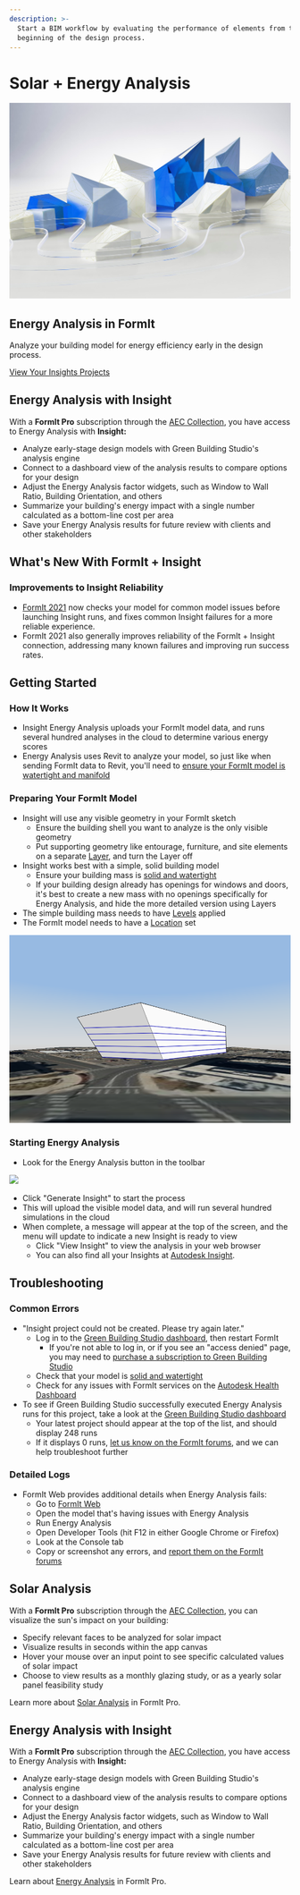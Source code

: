 ```yaml
---
description: >-
  Start a BIM workflow by evaluating the performance of elements from the
  beginning of the design process.
---
```


# Solar + Energy Analysis

![](<../.gitbook/assets/Insight hero image crop.jpg>)

## Energy Analysis in FormIt

Analyze your building model for energy efficiency early in the design process.

[View Your Insights Projects](https://gbs.autodesk.com/OneEnergy/Insight)

## Energy Analysis with Insight

With a **FormIt Pro** subscription through the [AEC Collection](https://www.autodesk.com/collections/architecture-engineering-construction/overview), you have access to Energy Analysis with **Insight:**

* Analyze early-stage design models with Green Building Studio's analysis engine
* Connect to a dashboard view of the analysis results to compare options for your design
* Adjust the Energy Analysis factor widgets, such as Window to Wall Ratio, Building Orientation, and others
* Summarize your building's energy impact with a single number calculated as a bottom-line cost per area
* Save your Energy Analysis results for future review with clients and other stakeholders

## What's New With FormIt + Insight <a href="#insight-what-s-new" id="insight-what-s-new"></a>

### **Improvements to Insight Reliability** <a href="#improvements-to-insight-reliability" id="improvements-to-insight-reliability"></a>

* [FormIt 2021](https://formit.autodesk.com/blog/post/introducing-formit-2021) now checks your model for common model issues before launching Insight runs, and fixes common Insight failures for a more reliable experience.
* FormIt 2021 also generally improves reliability of the FormIt + Insight connection, addressing many known failures and improving run success rates.

## Getting Started <a href="#insight-getting-started" id="insight-getting-started"></a>

### **How It Works** <a href="#how-it-works" id="how-it-works"></a>

* Insight Energy Analysis uploads your FormIt model data, and runs several hundred analyses in the cloud to determine various energy scores
* Energy Analysis uses Revit to analyze your model, so just like when sending FormIt data to Revit, you'll need to [ensure your FormIt model is watertight and manifold](https://formit.autodesk.com/blog/post/repairing-solid-models)

### **Preparing Your FormIt Model** <a href="#preparing-your-formit-model" id="preparing-your-formit-model"></a>

* Insight will use any visible geometry in your FormIt sketch
  * Ensure the building shell you want to analyze is the only visible geometry
  * Put supporting geometry like entourage, furniture, and site elements on a separate [Layer](../tool-library/layers.md), and turn the Layer off
* Insight works best with a simple, solid building model
  * Ensure your building mass is [solid and watertight](https://formit.autodesk.com/blog/post/repairing-solid-models)
  * If your building design already has openings for windows and doors, it's best to create a new mass with no openings specifically for Energy Analysis, and hide the more detailed version using Layers
* The simple building mass needs to have [Levels](../tool-library/levels-and-area.md) applied
* The FormIt model needs to have a [Location](../tool-library/setting-location.md) set

![](../.gitbook/assets/insight.png)

### **Starting Energy Analysis** <a href="#starting-energy-analysis" id="starting-energy-analysis"></a>

* Look for the Energy Analysis button in the toolbar

![](../.gitbook/assets/generate\_insight.png)

* Click "Generate Insight" to start the process
* This will upload the visible model data, and will run several hundred simulations in the cloud
* When complete, a message will appear at the top of the screen, and the menu will update to indicate a new Insight is ready to view
  * Click "View Insight" to view the analysis in your web browser
  * You can also find all your Insights at [Autodesk Insight](https://gbs.autodesk.com/OneEnergy/Insight).

## Troubleshooting <a href="#insight-troubleshooting" id="insight-troubleshooting"></a>

### **Common Errors** <a href="#common-errors" id="common-errors"></a>

* "Insight project could not be created. Please try again later."
  * Log in to the [Green Building Studio dashboard](https://gbs.autodesk.com/GBS/Project), then restart FormIt
    * If you're not able to log in, or if you see an "access denied" page, you may need to [purchase a subscription to Green Building Studio](https://knowledge.autodesk.com/search-result/caas/CloudHelp/cloudhelp/ENU/BPA-Help/files/GUID-7FCFF904-F943-4020-BF7F-53AA7148673D-htm.html)
  * Check that your model is [solid and watertight](https://formit.autodesk.com/blog/post/repairing-solid-models)
  * Check for any issues with FormIt services on the [Autodesk Health Dashboard](https://health.autodesk.com)
* To see if Green Building Studio successfully executed Energy Analysis runs for this project, take a look at the [Green Building Studio dashboard](https://gbs.autodesk.com/GBS/Project)
  * Your latest project should appear at the top of the list, and should display 248 runs
  * If it displays 0 runs, [let us know on the FormIt forums](https://forums.autodesk.com/t5/formit-forum/bd-p/142), and we can help troubleshoot further

### **Detailed Logs** <a href="#detailed-logs" id="detailed-logs"></a>

* FormIt Web provides additional details when Energy Analysis fails:
  * Go to [FormIt Web](https://formit.autodesk.com/app)
  * Open the model that's having issues with Energy Analysis
  * Run Energy Analysis
  * Open Developer Tools (hit F12 in either Google Chrome or Firefox)
  * Look at the Console tab
  * Copy or screenshot any errors, and [report them on the FormIt forums](https://forums.autodesk.com/t5/formit-forum/bd-p/142)

## Solar Analysis

With a **FormIt Pro** subscription through the [AEC Collection](https://www.autodesk.com/collections/architecture-engineering-construction/overview), you can visualize the sun's impact on your building:

* Specify relevant faces to be analyzed for solar impact
* Visualize results in seconds within the app canvas
* Hover your mouse over an input point to see specific calculated values of solar impact
* Choose to view results as a monthly glazing study, or as a yearly solar panel feasibility study

Learn more about [Solar Analysis](../tool-library/solar-analysis.md) in FormIt Pro.

## Energy Analysis with Insight

With a **FormIt Pro** subscription through the [AEC Collection](https://www.autodesk.com/collections/architecture-engineering-construction/overview), you have access to Energy Analysis with **Insight:**

* Analyze early-stage design models with Green Building Studio's analysis engine
* Connect to a dashboard view of the analysis results to compare options for your design
* Adjust the Energy Analysis factor widgets, such as Window to Wall Ratio, Building Orientation, and others
* Summarize your building's energy impact with a single number calculated as a bottom-line cost per area
* Save your Energy Analysis results for future review with clients and other stakeholders

Learn about [Energy Analysis](https://formit.autodesk.com/page/formit-insight) in FormIt Pro.
